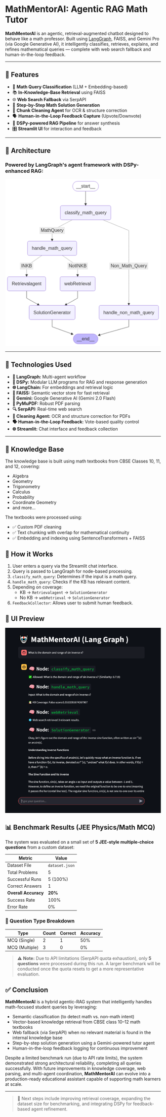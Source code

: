 # MathMentorAI: Agentic RAG Math Tutor

**MathMentorAI** is an agentic, retrieval-augmented chatbot designed to behave like a math professor. Built using [LangGraph](https://github.com/langchain-ai/langgraph), FAISS, and Gemini Pro (via Google Generative AI), it intelligently classifies, retrieves, explains, and refines mathematical queries — complete with web search fallback and human-in-the-loop feedback.

---

## 🚀 Features

* 🔎 **Math Query Classification** (LLM + Embedding-based)
* 📚 **In-Knowledge-Base Retrieval** using FAISS
* 🌐 **Web Search Fallback** via SerpAPI
* 🧠 **Step-by-Step Math Solution Generation**
* 🧼 **Chunk Cleaning Agent** for OCR & structure correction
* 🗣️ **Human-in-the-Loop Feedback Capture** (Upvote/Downvote)
* 🧩 **DSPy-powered RAG Pipeline** for answer synthesis
* 🎛️ **Streamlit UI** for interaction and feedback

---

## 🧱 Architecture

### Powered by LangGraph's agent framework with DSPy-enhanced RAG:

![workflow](workflow1.png)

---

## **🧰 Technologies Used**

* **🧠 LangGraph:** Multi-agent workflow
* **🔄 DSPy:** Modular LLM programs for RAG and response generation
* **🌐 LangChain:** For embeddings and retrieval logic
* **🔎 FAISS:** Semantic vector store for fast retrieval
* **🤖 Gemini:** Google Generative AI (Gemini 2.0 Flash)
* **📄 PyMuPDF:** Robust PDF parsing
* **🔍 SerpAPI:** Real-time web search
* **🧼 Cleaning Agent:** OCR and structure correction for PDFs
* **🗣️ Human-in-the-Loop Feedback:** Vote-based quality control
* **🌐 Streamlit:** Chat interface and feedback collection

---



## **📘 Knowledge Base**

The knowledge base is built using math textbooks from CBSE Classes 10, 11, and 12, covering:

* Algebra
* Geometry
* Trigonometry
* Calculus
* Probability
* Coordinate Geometry
* and more...

The textbooks were processed using:

* ✅ Custom PDF cleaning
* ✅ Text chunking with overlap for mathematical continuity
* ✅ Embedding and indexing using SentenceTransformers + FAISS

## **💬 How it Works**

1.  User enters a query via the Streamlit chat interface.
2.  Query is passed to LangGraph for node-based processing.
3.  `classify_math_query`: Determines if the input is a math query.
4.  `handle_math_query`: Checks if the KB has relevant content.
5.  Depending on coverage:
    * KB → `Retrievalagent` → `SolutionGenerator`
    * No KB → `webRetrieval` → `SolutionGenerator`
6.  `FeedbackCollector`: Allows user to submit human feedback.

## 📸 UI Preview

![workflow](sampleoutput.png)

## 📊 Benchmark Results (JEE Physics/Math MCQ)

The system was evaluated on a small set of **5 JEE-style multiple-choice questions** from a custom dataset:

| Metric                    | Value      |
|--------------------------|------------|
| Dataset File             | `dataset.json` |
| Total Problems           | 5          |
| Successful Runs          | 5 (100%)   |
| Correct Answers          | 1          |
| **Overall Accuracy**     | **20%**    |
| Success Rate             | 100%       |
| Error Rate               | 0%         |

### 📌 Question Type Breakdown

| Type             | Count | Correct | Accuracy |
|------------------|-------|---------|----------|
| MCQ (Single)     | 2     | 1       | 50%      |
| MCQ (Multiple)   | 3     | 0       | 0%       |

> ⚠️ **Note:** Due to API limitations (SerpAPI quota exhaustion), only **5 questions** were processed during this run. A larger benchmark will be conducted once the quota resets to get a more representative evaluation.

## ✅ Conclusion

**MathMentorAI** is a hybrid agentic-RAG system that intelligently handles math-focused student queries by leveraging:

- Semantic classification (to detect math vs. non-math intent)
- Vector-based knowledge retrieval from CBSE class 10–12 math textbooks
- Web fallback (via SerpAPI) when no relevant material is found in the internal knowledge base
- Step-by-step solution generation using a Gemini-powered tutor agent
- Human-in-the-loop feedback logging for continuous improvement

Despite a limited benchmark run (due to API rate limits), the system demonstrated strong architectural reliability, completing all queries successfully. With future improvements in knowledge coverage, web parsing, and multi-agent coordination, **MathMentorAI** can evolve into a production-ready educational assistant capable of supporting math learners at scale.

---

> 🔧 Next steps include improving retrieval coverage, expanding the dataset size for benchmarking, and integrating DSPy for feedback-based agent refinement.







